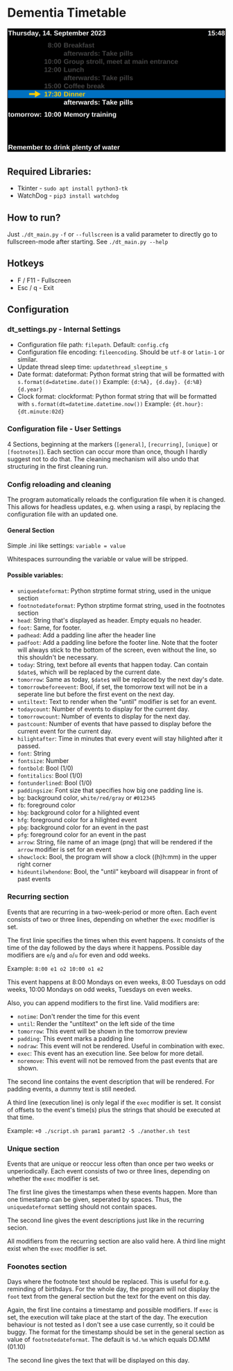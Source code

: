 # Dementia Timetable

![Screenshot of the time table](/screenshot.png?raw=true "Screenshot of the time table")

## Required Libraries:
- Tkinter - `sudo apt install python3-tk`
- WatchDog - `pip3 install watchdog`

## How to run?
Just `./dt_main.py`
`-f` or `--fullscreen` is a valid parameter to directly go to fullscreen-mode after starting.
See `./dt_main.py --help`

## Hotkeys
- F / F11 - Fullscreen
- Esc / q - Exit

## Configuration
### dt_settings.py - Internal Settings
- Configuration file path: `filepath`. Default: `config.cfg`
- Configuration file encoding: `fileencoding`. Should be `utf-8` or `latin-1` or similar.
- Update thread sleep time: `updatethread_sleeptime_s`
- Date format: dateformat: Python format string that will be formatted with `s.format(d=datetime.date())`
    Example: `{d:%A}, {d.day}. {d:%B} {d.year}`
- Clock format: clockformat: Python format string that will be formatted with `s.format(dt=datetime.datetime.now())`
    Example: `{dt.hour}:{dt.minute:02d}`

### Configuration file - User Settings
4 Sections, beginning at the markers (`[general]`, `[recurring]`, `[unique]` or `[footnotes]`).
Each section can occur more than once, though I hardly suggest not to do that. The cleaning mechanism will also undo
that structuring in the first cleaning run.

### Config reloading and cleaning
The program automatically reloads the configuration file when it is changed. This allows for headless updates, e.g.
when using a raspi, by replacing the configuration file with an updated one.

#### General Section
Simple .ini like settings:
`variable = value`

Whitespaces surrounding the variable or value will be stripped.

#### Possible variables:
- `uniquedateformat`: Python strptime format string, used in the unique section
- `footnotedateformat`: Python strptime format string, used in the footnotes section
- `head`: String that's displayed as header. Empty equals no header.
- `foot`: Same, for footer.
- `padhead`: Add a padding line after the header line
- `padfoot`: Add a padding line before the footer line. Note that the footer will always stick to the bottom of the
    screen, even without the line, so this shouldn't be necessary.
- `today`: String, text before all events that happen today.
    Can contain `$date$`, which will be replaced by the current date.
- `tomorrow`: Same as today, `$date$` will be replaced by the next day's date.
- `tomorrowbeforeevent`: Bool, if set, the tomorrow text will not be in a seperate line but before the first event on
    the next day.
- `untiltext`: Text to render when the "until" modifier is set for an event.
- `todaycount`: Number of events to display for the current day.
- `tomorrowcount`: Number of events to display for the next day.
- `pastcount`: Number of events that have passed to display before the current event for the current day.
- `hilightafter`: Time in minutes that every event will stay hilighted after it passed.
- `font`: String
- `fontsize`: Number
- `fontbold`: Bool (1/0)
- `fontitalics`: Bool (1/0)
- `fontunderlined`: Bool (1/0)
- `paddingsize`: Font size that specifies how big one padding line is.
- `bg`: background color, `white/red/gray` or `#012345`
- `fb`: foreground color
- `hbg`: background color for a hilighted event
- `hfg`: foreground color for a hilighted event
- `pbg`: background color for an event in the past
- `pfg`: foreground color for an event in the past
- `arrow`: String, file name of an image (png) that will be rendered if the `arrow` modifier is set for an event
- `showclock`: Bool, the program will show a clock ((h)h:mm) in the upper right corner
- `hideuntilwhendone`: Bool, the "until" keyboard will disappear in front of past events

### Recurring section
Events that are recurring in a two-week-period or more often.  Each event consists of two or three lines, depending on
whether the `exec` modifier is set.

The first linie specifies the times when this event happens. It consists of the time of the day followed by the days
where it happens. Possible day modifiers are `e`/`g` and `o`/`u` for even and odd weeks.

Example: `8:00 e1 o2 10:00 o1 e2`

This event happens at 8:00 Mondays on even weeks, 8:00 Tuesdays on odd weeks, 10:00 Mondays on odd weeks, Tuesdays on
even weeks.

Also, you can append modifiers to the first line. Valid modifiers are:
- `notime`: Don't render the time for this event
- `until`: Render the "untiltext" on the left side of the time
- `tomorrow`: This event will be shown in the tomorrow preview
- `padding`: This event marks a padding line
- `nodraw`: This event will not be rendered. Useful in combination with exec.
- `exec`: This event has an execution line. See below for more detail.
- `noremove`: This event will not be removed from the past events that are shown.

The second line contains the event description that will be rendered.  For padding events, a dummy text is still needed.

A third line (execution line) is only legal if the `exec` modifier is set. It consist of offsets to the event's time(s)
plus the strings that should be executed at that time.

Example: `+0 ./script.sh param1 paramt2 -5 ./another.sh test`

### Unique section
Events that are unique or reoccur less often than once per two weeks or unperiodically. Each event consists of two or
three lines, depending on whether the `exec` modifier is set.

The first line gives the timestamps when these events happen.  More than one timestamp can be given, seperated by
spaces. Thus, the `uniquedateformat` setting should not contain spaces.

The second line gives the event descriptions just like in the recurring secion.

All modifiers from the recurring section are also valid here. A third line might exist when the `exec` modifier is set.

### Foonotes section
Days where the footnote text should be replaced. This is useful for e.g. reminding of birthdays.
For the whole day, the program will not display the `foot` text from the general section but the text for the event on
this day.

Again, the first line contains a timestamp and possible modifiers. If `exec` is set, the execution will take place at
the start of the day. The execution behaviour is not tested as I don't see a use case currently, so it could be buggy.
The format for the timestamp should be set in the general section as value of `footnotedateformat`. The default is
`%d.%m` which equals DD.MM (01.10)

The second line gives the text that will be displayed on this day.
